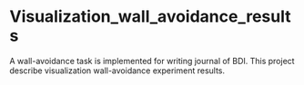# Visualization_wall_avoidance_results
A wall-avoidance task is implemented for writing journal of BDI. This project describe visualization wall-avoidance experiment results.
